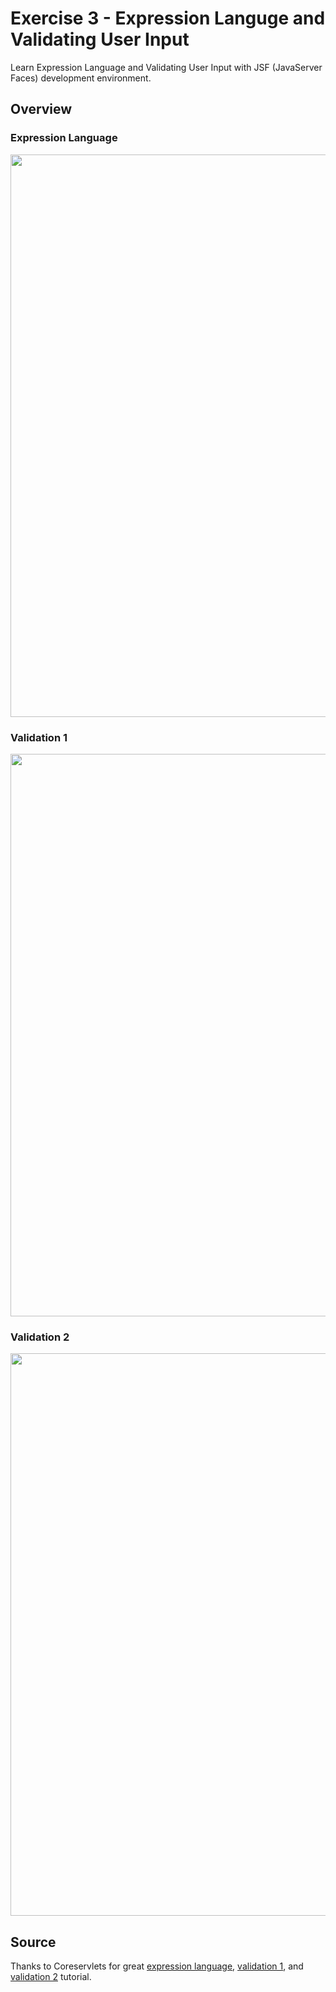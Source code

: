 # Exercise 3 - Expression Languge and Validating User Input
Learn Expression Language and Validating User Input with JSF (JavaServer Faces) development environment.

## Overview
### Expression Language
<p align='center'>
<img src='https://raw.githubusercontent.com/rizqialfani01/Tugas3-JSF/master/screenshot/expression-language/01.png' width='900'>
</p>

### Validation 1
<p align='center'>
<img src='https://raw.githubusercontent.com/rizqialfani01/Tugas3-JSF/master/screenshot/validation-1/10.png' width='900'>
</p>

### Validation 2
<p align='center'>
<img src='https://raw.githubusercontent.com/rizqialfani01/Tugas3-JSF/master/screenshot/validation-2/29.png' width='900'>
</p>

## Source
Thanks to Coreservlets for great [expression language](http://www.coreservlets.com/JSF-Tutorial/jsf2/#EL), [validation 1](http://www.coreservlets.com/JSF-Tutorial/jsf2/#Validation-1), and [validation 2](http://www.coreservlets.com/JSF-Tutorial/jsf2/#Validation-2) tutorial.
